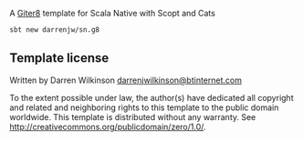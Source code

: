 A [Giter8](http://www.foundweekends.org/giter8/) template for Scala Native with Scopt and Cats

```bash
sbt new darrenjw/sn.g8
```

Template license
----------------
Written by Darren Wilkinson darrenjwilkinson@btinternet.com

To the extent possible under law, the author(s) have dedicated all copyright and related
and neighboring rights to this template to the public domain worldwide.
This template is distributed without any warranty. See <http://creativecommons.org/publicdomain/zero/1.0/>.

[g8]: http://www.foundweekends.org/giter8/
